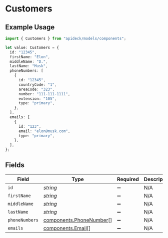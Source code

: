 # Customers

## Example Usage

```typescript
import { Customers } from "apideck/models/components";

let value: Customers = {
  id: "12345",
  firstName: "Elon",
  middleName: "D.",
  lastName: "Musk",
  phoneNumbers: [
    {
      id: "12345",
      countryCode: "1",
      areaCode: "323",
      number: "111-111-1111",
      extension: "105",
      type: "primary",
    },
  ],
  emails: [
    {
      id: "123",
      email: "elon@musk.com",
      type: "primary",
    },
  ],
};
```

## Fields

| Field                                                              | Type                                                               | Required                                                           | Description                                                        | Example                                                            |
| ------------------------------------------------------------------ | ------------------------------------------------------------------ | ------------------------------------------------------------------ | ------------------------------------------------------------------ | ------------------------------------------------------------------ |
| `id`                                                               | *string*                                                           | :heavy_minus_sign:                                                 | N/A                                                                | 12345                                                              |
| `firstName`                                                        | *string*                                                           | :heavy_minus_sign:                                                 | N/A                                                                | Elon                                                               |
| `middleName`                                                       | *string*                                                           | :heavy_minus_sign:                                                 | N/A                                                                | D.                                                                 |
| `lastName`                                                         | *string*                                                           | :heavy_minus_sign:                                                 | N/A                                                                | Musk                                                               |
| `phoneNumbers`                                                     | [components.PhoneNumber](../../models/components/phonenumber.md)[] | :heavy_minus_sign:                                                 | N/A                                                                |                                                                    |
| `emails`                                                           | [components.Email](../../models/components/email.md)[]             | :heavy_minus_sign:                                                 | N/A                                                                |                                                                    |